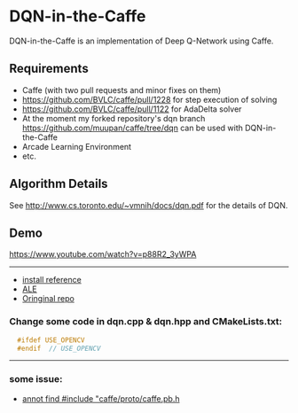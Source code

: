 DQN-in-the-Caffe
================

DQN-in-the-Caffe is an implementation of Deep Q-Network using Caffe.

Requirements
--

- Caffe (with two pull requests and minor fixes on them)
 - https://github.com/BVLC/caffe/pull/1228 for step execution of solving
 - https://github.com/BVLC/caffe/pull/1122 for AdaDelta solver
 - At the moment my forked repository's dqn branch https://github.com/muupan/caffe/tree/dqn can be used with DQN-in-the-Caffe
- Arcade Learning Environment
- etc.

Algorithm Details
--

See http://www.cs.toronto.edu/~vmnih/docs/dqn.pdf for the details of DQN.

Demo
--

https://www.youtube.com/watch?v=p88R2_3yWPA


---
- [install reference](http://blog.csdn.net/hmxiaobao/article/details/51275122)
- [ALE](http://www.arcadelearningenvironment.org/)
- [Oringinal repo](https://github.com/muupan/dqn-in-the-caffe)
### Change some code in dqn.cpp & dqn.hpp and CMakeLists.txt:
```C++
  #ifdef USE_OPENCV
  #endif  // USE_OPENCV
```

---
### some issue:
- [annot find #include "caffe/proto/caffe.pb.h](https://github.com/BVLC/caffe/issues/1761)
  
